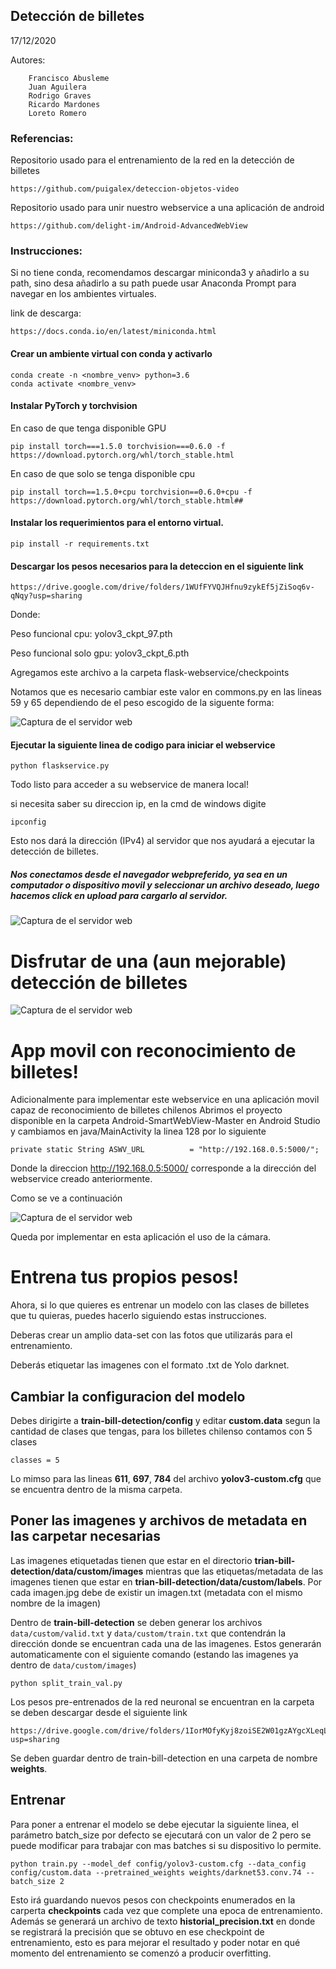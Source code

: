 ## Detección de billetes
17/12/2020

Autores:

        Francisco Abusleme
        Juan Aguilera
        Rodrigo Graves
        Ricardo Mardones
        Loreto Romero


###  Referencias:
Repositorio usado para el entrenamiento de la red en la detección de billetes
```
https://github.com/puigalex/deteccion-objetos-video
```
Repositorio usado para unir nuestro webservice a una aplicación de android
```
https://github.com/delight-im/Android-AdvancedWebView
```

### Instrucciones:
Si no tiene conda, recomendamos descargar miniconda3 y añadirlo a su path, sino desa añadirlo a su path puede usar Anaconda Prompt para navegar en los ambientes virtuales.

link de descarga:
```
https://docs.conda.io/en/latest/miniconda.html
```

#### Crear un ambiente virtual con conda y activarlo

```
conda create -n <nombre_venv> python=3.6
conda activate <nombre_venv>
```

#### Instalar PyTorch y torchvision

En caso de que tenga disponible GPU

```
pip install torch===1.5.0 torchvision===0.6.0 -f https://download.pytorch.org/whl/torch_stable.html
```

En caso de que solo se tenga disponible cpu
```
pip install torch==1.5.0+cpu torchvision==0.6.0+cpu -f https://download.pytorch.org/whl/torch_stable.html##
```

#### Instalar los requerimientos para el entorno virtual.

```
pip install -r requirements.txt
```
#### Descargar los pesos necesarios para la deteccion en el siguiente link
```
https://drive.google.com/drive/folders/1WUfFYVQJHfnu9zykEf5jZiSoq6v-qNqy?usp=sharing
```
Donde:

Peso funcional cpu: yolov3_ckpt_97.pth

Peso funcional solo gpu: yolov3_ckpt_6.pth

Agregamos este archivo a la carpeta flask-webservice/checkpoints

Notamos que es necesario cambiar este valor en commons.py en las lineas 59 y 65 dependiendo de el peso escogido de la siguente forma:

![Captura de el servidor web](images_readme/pesos.png)

#### Ejecutar la siguiente linea de codigo para iniciar el webservice

```
python flaskservice.py
```
Todo listo para acceder a su webservice de manera local!

si necesita saber su direccion ip, en la cmd de windows digite

```
ipconfig
```

Esto nos dará la dirección (IPv4) al servidor que nos ayudará a ejecutar la detección de billetes.

##### Nos conectamos desde el navegador webpreferido, ya sea en un computador o dispositivo movil y seleccionar un archivo deseado, luego hacemos click en upload para cargarlo al servidor.


![Captura de el servidor web](/images_readme/flaskservice.png)



# __Disfrutar de una (aun mejorable) detección de billetes__

![Captura de el servidor web](/images_readme/flaskServiceResult.png)

# __App movil con reconocimiento de billetes!__

Adicionalmente para implementar este webservice en una aplicación movil capaz de reconocimiento de billetes chilenos Abrimos el proyecto disponible en la carpeta Android-SmartWebView-Master en Android Studio y cambiamos en java/MainActivity la linea 128 por lo siguiente
```
private static String ASWV_URL          = "http://192.168.0.5:5000/";
```
Donde la direccion http://192.168.0.5:5000/ corresponde a la dirección del webservice creado anteriormente.

Como se ve a continuación

![Captura de el servidor web](/images_readme/AppMovil.png)

Queda por implementar en esta aplicación el uso de la cámara.
# __Entrena tus propios pesos!__

Ahora, si lo que quieres es entrenar un modelo con las clases de billetes que tu quieras, puedes hacerlo siguiendo estas instrucciones.

Deberas crear un amplio data-set con las fotos que utilizarás para el entrenamiento.

Deberás etiquetar las imagenes con el formato .txt de Yolo darknet.

## Cambiar la configuracion del modelo
Debes dirigirte a **train-bill-detection/config** y editar **custom.data** segun la cantidad de clases que tengas, para los billetes chilenso contamos con 5 clases
```
classes = 5
```
Lo mimso para las lineas **611**, **697**, **784** del archivo **yolov3-custom.cfg** que se encuentra dentro de la misma carpeta.

## Poner las imagenes y archivos de metadata en las carpetar necesarias

Las imagenes etiquetadas tienen que estar en el directorio **trian-bill-detection/data/custom/images** mientras que las etiquetas/metadata de las imagenes tienen que estar en **trian-bill-detection/data/custom/labels**.
Por cada imagen.jpg debe de existir un imagen.txt (metadata con el mismo nombre de la imagen)


Dentro de **train-bill-detection** se deben generar los archivos ```data/custom/valid.txt``` y ```data/custom/train.txt``` que contendrán la dirección donde se encuentran cada una de las imagenes. Estos  generarán automaticamente  con el siguiente comando (estando las imagenes ya dentro de ```data/custom/images```)
```
python split_train_val.py
```

 Los pesos pre-entrenados de la red neuronal se encuentran en la carpeta se deben descargar desde el siguiente link

```
https://drive.google.com/drive/folders/1IorMOfyKyj8zoiSE2W01gzAYgcXLeqL1?usp=sharing
```
 Se deben guardar dentro de train-bill-detection en una carpeta de nombre __weights__.

## Entrenar
Para poner a entrenar el modelo se debe ejecutar la siguiente linea, el parámetro batch_size por defecto se ejecutará con un valor de 2 pero se puede modificar para trabajar con mas batches si su dispositivo lo permite.

 ```
 python train.py --model_def config/yolov3-custom.cfg --data_config config/custom.data --pretrained_weights weights/darknet53.conv.74 --batch_size 2
 ```

 Esto irá guardando nuevos pesos con checkpoints enumerados en la carperta __checkpoints__ cada vez que complete una epoca de entrenamiento. Además se generará un archivo de texto __historial_precision.txt__ en donde se registrará la precisión que se obtuvo en ese checkpoint de entrenamiento, esto es para mejorar el resultado y poder notar en qué momento del entrenamiento se comenzó a producir overfitting.
